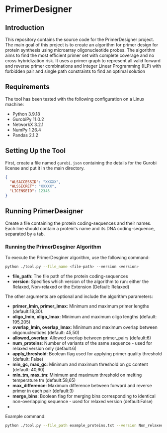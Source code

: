 
# PrimerDesigner

## Introduction

This repository contains the source code for the PrimerDesigner project. 
The main goal of this project is to create an algorithm for primer design for protein synthesis using microarray oligonucleotide probes. 
The algorithm aims to find the most efficient primer set with complete coverage and no cross hybridization risk.
It uses a primer graph to represent all valid forward and reverse primer combinations and Integer Linear Programming (ILP) with forbidden pair and single path constraints to find an optimal solution

## Requirements

The tool has been tested with the following configuration on a Linux machine:
- Python 3.9.18
- GurobiPy 11.0.2
- NetworkX 3.2.1
- NumPy 1.26.4
- Pandas 2.1.2


## Setting Up the Tool

First, create a file named `gurobi.json` containing the details for the Gurobi license and put it in the main directory.

```json
{
  "WLSACCESSID": "XXXXX",
  "WLSSECRET": "XXXXX",
  "LICENSEID": 12345
}
```
## Running PrimerDesigner

Create a file containing the protein coding-sequences and their names. Each line should contain a protein's name and its DNA coding-sequence, separated by a tab.


### Running the PrimerDesginer Algorithm

To execute the PrimerDesginer algorithm, use the following command:

```bash
python ./tool.py --file_name <file-path> --version <version> 
```
- **file_path**: The file path of the protein coding-sequences
- **version**: Specifies which version of the algorithm to run: either the Relaxed, Non-relaxed or the Extension (Default: Relaxed)
  
The other arguments are optional and include the algorithm parameters:

- **primer_lmin, primer_lmax**: Minimum and maximum primer lengths (default:18,30).
- **oligo_lmin, oligo_lmax**: Minimum and maximum oligo lengths (default: 195,205)
- **overlap_lmin, overlap_lmax**: Minimum and maximum overlap between oligonucleotides  (default: 45,50)
- **allowed_overlap**: Allowed overlap between primer_pairs (default:6)
- **num_proteins**: Number of variants of the same sequence - used for relaxed version only (default:6)
- **apply_threshold**: Boolean flag used for applying primer quality threshold (default: False)
- **min_gc, max_gc**: Minimum and maximum threshold on gc content (default: 40,60)
- **min_tm, max_tm**: Minimum and maximum threshold on melting temperature tm (default:58,65)
- **max_difference**: Maximum difference between forward and reverse primer in each pair (default:3)
- **merge_bins**: Boolean flag for merging bins corresponding to identical non-overlapping sequence - used for relaxed version (default:False)
- 

Example command:
```bash
python ./tool.py --file_path example_proteins.txt --version Non_relaxed --primer_lmin 20 --primer_lamx 26
```



